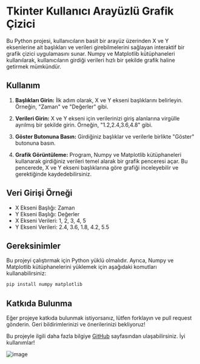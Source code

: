 # Tkinter Kullanıcı Arayüzlü Grafik Çizici

Bu Python projesi, kullanıcıların basit bir arayüz üzerinden X ve Y eksenlerine ait başlıkları ve verileri girebilmelerini sağlayan interaktif bir grafik çizici uygulamasını sunar. Numpy ve Matplotlib kütüphaneleri kullanılarak, kullanıcıların girdiği verileri hızlı bir şekilde grafik haline getirmek mümkündür.

## Kullanım

1. **Başlıkları Girin:** İlk adım olarak, X ve Y ekseni başlıklarını belirleyin. Örneğin, "Zaman" ve "Değerler" gibi.

2. **Verileri Girin:** X ve Y ekseni için verilerinizi giriş alanlarına virgülle ayrılmış bir şekilde girin. Örneğin, "1.2,2.4,3.6,4.8" gibi.

3. **Göster Butonuna Basın:** Girdiğiniz başlıklar ve verilerle birlikte "Göster" butonuna basın.

4. **Grafik Görüntüleme:** Program, Numpy ve Matplotlib kütüphaneleri kullanarak girdiğiniz verileri temel alarak bir grafik penceresi açar. Bu pencerede, X ve Y ekseni başlıklarına göre grafiği inceleyebilir ve gerektiğinde kaydedebilirsiniz.

## Veri Girişi Örneği

- X Ekseni Başlığı: Zaman
- Y Ekseni Başlığı: Değerler
- X Ekseni Verileri: 1, 2, 3, 4, 5
- Y Ekseni Verileri: 2.4, 3.6, 1.8, 4.2, 5.5

## Gereksinimler

Bu projeyi çalıştırmak için Python yüklü olmalıdır. Ayrıca, Numpy ve Matplotlib kütüphanelerini yüklemek için aşağıdaki komutları kullanabilirsiniz:

```bash
pip install numpy matplotlib
```
## Katkıda Bulunma

Eğer projeye katkıda bulunmak istiyorsanız, lütfen forklayın ve pull request gönderin. Geri bildirimlerinizi ve önerilerinizi bekliyoruz!

Bu projeyle ilgili daha fazla bilgiye [GitHub](https://github.com/onatender/grafikcizici) sayfasından ulaşabilirsiniz. İyi kullanımlar!  

  ![image](https://github.com/onatender/grafikcizici/assets/152275242/dd91119a-5912-4336-8b63-4140a29388f9)
